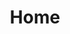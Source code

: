 ---
layout: home
title:  "Home"
section: "home"
technologies:
 - first:  ["Scala", "sbt-microsites plugin is completely written in Scala"]
 - second: ["SBT", "sbt-microsites plugin uses SBT and other sbt plugins to generate microsites easily"]
 - third:  ["Jekyll", "Jekyll allows for the transformation of plain text into static websites and blogs."]
---
